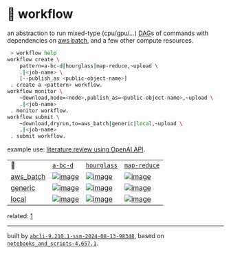# 📜 workflow

an abstraction to run mixed-type (cpu/gpu/...) [DAG](https://networkx.org/documentation/stable/reference/classes/digraph.html)s of commands with dependencies on [aws batch](https://aws.amazon.com/batch/), and a few other compute resources.

```bash
 > workflow help
workflow create \
	pattern=a-bc-d|hourglass|map-reduce,~upload \
	.|<job-name> \
	[--publish_as <public-object-name>]
 . create a <pattern> workflow.
workflow monitor \
	~download,node=<node>,publish_as=<public-object-name>,~upload \
	.|<job-name>
 . monitor workflow.
workflow submit \
	~download,dryrun,to=aws_batch|generic|local,~upload \
	.|<job-name>
 . submit workflow.
```

example use: [literature review using OpenAI API](https://github.com/kamangir/openai-commands/tree/main/openai_commands/literature_review).

|   |   |   |   |
| --- | --- | --- | --- |
| 📜 | [`a-bc-d`](./patterns/a-bc-d.dot) | [`hourglass`](./patterns/hourglass.dot) | [`map-reduce`](./patterns/map-reduce.dot) |
| [aws_batch](./runners/aws_batch.py) | [![image](https://kamangir-public.s3.ca-central-1.amazonaws.com/aws_batch-a-bc-d/workflow.gif?raw=true&random=B6eIDcJui5Gg8OU0)](https://kamangir-public.s3.ca-central-1.amazonaws.com/aws_batch-a-bc-d/workflow.gif?raw=true&random=B6eIDcJui5Gg8OU0) | [![image](https://kamangir-public.s3.ca-central-1.amazonaws.com/aws_batch-hourglass/workflow.gif?raw=true&random=uUpiLdVujNLHmNoz)](https://kamangir-public.s3.ca-central-1.amazonaws.com/aws_batch-hourglass/workflow.gif?raw=true&random=uUpiLdVujNLHmNoz) | [![image](https://kamangir-public.s3.ca-central-1.amazonaws.com/aws_batch-map-reduce/workflow.gif?raw=true&random=S799h63DNrJyWjws)](https://kamangir-public.s3.ca-central-1.amazonaws.com/aws_batch-map-reduce/workflow.gif?raw=true&random=S799h63DNrJyWjws) |
| [generic](./runners/generic.py) | [![image](https://kamangir-public.s3.ca-central-1.amazonaws.com/generic-a-bc-d/workflow.gif?raw=true&random=E8kXU397vLGOZEdt)](https://kamangir-public.s3.ca-central-1.amazonaws.com/generic-a-bc-d/workflow.gif?raw=true&random=E8kXU397vLGOZEdt) | [![image](https://kamangir-public.s3.ca-central-1.amazonaws.com/generic-hourglass/workflow.gif?raw=true&random=lXV43QoTYl6G7NYU)](https://kamangir-public.s3.ca-central-1.amazonaws.com/generic-hourglass/workflow.gif?raw=true&random=lXV43QoTYl6G7NYU) | [![image](https://kamangir-public.s3.ca-central-1.amazonaws.com/generic-map-reduce/workflow.gif?raw=true&random=LeoAMPRp0vTSEH3b)](https://kamangir-public.s3.ca-central-1.amazonaws.com/generic-map-reduce/workflow.gif?raw=true&random=LeoAMPRp0vTSEH3b) |
| [local](./runners/local.py) | [![image](https://kamangir-public.s3.ca-central-1.amazonaws.com/local-a-bc-d/workflow.gif?raw=true&random=oVy1xr44kg5y8ANm)](https://kamangir-public.s3.ca-central-1.amazonaws.com/local-a-bc-d/workflow.gif?raw=true&random=oVy1xr44kg5y8ANm) | [![image](https://kamangir-public.s3.ca-central-1.amazonaws.com/local-hourglass/workflow.gif?raw=true&random=6sokr2GpZCyvPsrA)](https://kamangir-public.s3.ca-central-1.amazonaws.com/local-hourglass/workflow.gif?raw=true&random=6sokr2GpZCyvPsrA) | [![image](https://kamangir-public.s3.ca-central-1.amazonaws.com/local-map-reduce/workflow.gif?raw=true&random=zcozthqizUnjRGro)](https://kamangir-public.s3.ca-central-1.amazonaws.com/local-map-reduce/workflow.gif?raw=true&random=zcozthqizUnjRGro) |


related: [1](https://arash-kamangir.medium.com/%EF%B8%8F-openai-experiments-54-e49117dc69ef)

---
built by [`abcli-9.210.1-ssm-2024-08-13-98348`](https://github.com/kamangir/awesome-bash-cli), based on [`notebooks_and_scripts-4.657.1`](https://github.com/kamangir/notebooks-and-scripts).
